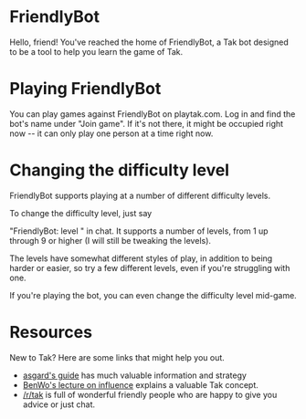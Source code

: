 # FriendlyBot

Hello, friend! You've reached the home of FriendlyBot, a Tak bot
designed to be a tool to help you learn the game of Tak.

# Playing FriendlyBot

You can play games against FriendlyBot on playtak.com. Log in and find
the bot's name under "Join game". If it's not there, it might be
occupied right now -- it can only play one person at a time right now.

# Changing the difficulty level

FriendlyBot supports playing at a number of different difficulty
levels.

To change the difficulty level, just say

"FriendlyBot: level <level>" in chat. It supports a number of levels,
from 1 up through 9 or higher (I will still be tweaking the levels).

The levels have somewhat different styles of play, in addition to
being harder or easier, so try a few different levels, even if you're
struggling with one.

If you're playing the bot, you can even change the difficulty level
mid-game.

# Resources

New to Tak? Here are some links that might help you out.

- [asgard's guide](https://www.reddit.com/r/Tak/wiki/asgardsguide) has
  much valuable information and strategy
- [BenWo's lecture on influence](https://www.youtube.com/watch?v=z57rLl51VCc)
  explains a valuable Tak concept.
- [/r/tak](https://www.reddit.com/r/Tak/) is full of wonderful
  friendly people who are happy to give you advice or just chat.
